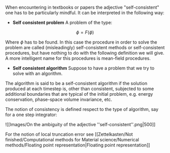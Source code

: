 When encountering in textbooks or papers the adjective "self-consistent" one has to be particularly mindful.
It can be interpreted in the following way:

- **Self consistent problem**
A problem of the type:

$$ \phi = F(\phi) $$

Where $\phi$ has to be found. In this case the procedure in order to solve the problem are called (misleadingly) self-consistent methods or self-consistent procedures, but have nothing to do with the following definition we will give.
A more intelligent name for this procedures is mean-field procedures.

- **Self consistent algorithm**
Suppose to have a problem that we try to solve with an algorithm.

The algorithm is said to be a self-consistent algorithm if the solution produced at each timestep is, other than consistent, subjected to some additional boundaries that are typical of the initial problem, e.g. energy conservation, phase-space volume invariance, etc.

The notion of consistency is defined respect to the type of algorithm, say for a one step integrator:

![[Images/On the ambiguity of the adjective ''self-consistent''.png|500]]

For the notion of local truncation error see [[Zettelkasten/Not finished/Computational methods for Material science/Numerical methods/Floating point representation|Floating point representation]]

